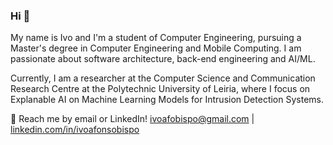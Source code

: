### Hi 👋

My name is Ivo and I'm a student of Computer Engineering, pursuing a Master's degree in Computer Engineering and Mobile Computing. 
I am passionate about software architecture, back-end engineering and AI/ML.

Currently, I am a researcher at the Computer Science and Communication Research Centre at the Polytechnic University of Leiria, where I focus on Explanable AI on Machine Learning Models for Intrusion Detection Systems.

💬 Reach me by email or LinkedIn! ivoafobispo@gmail.com | [linkedin.com/in/ivoafonsobispo](http://linkedin.com/in/ivoafonsobispo)
